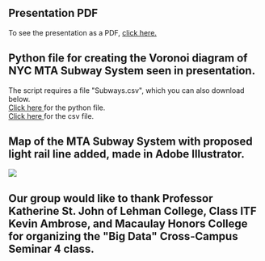 ## Presentation PDF
To see the presentation as a PDF, <a href="https://github.com/matthewbinshtok/BQConnection/blob/master/MHC%20250%20Presentation.pdf">click here.</a>

## Python file for creating the Voronoi diagram of NYC MTA Subway System seen in presentation.
The script requires a file "Subways.csv", which you can also download below.
<br>
<a href="https://github.com/matthewbinshtok/BQConnection/blob/master/SubwayVoronoi.py">Click here </a>for the python file.
<br>
<a href="https://github.com/matthewbinshtok/BQConnection/blob/master/Subways.csv">Click here </a>for the csv file.

## Map of the MTA Subway System with proposed light rail line added, made in Adobe Illustrator.
<img src="https://github.com/matthewbinshtok/BQConnection/blob/master/subwaymap.png"></img>

## Our group would like to thank Professor Katherine St. John of Lehman College, Class ITF Kevin Ambrose, and Macaulay Honors College for organizing the "Big Data" Cross-Campus Seminar 4 class.
